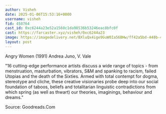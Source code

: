 ```yaml
---
author: Visheh
date: 2025-01-06T15:53:16+0000
username: visheh
fid: 458764
cast_id: 0xc6244a23e52a1560c1da98536b53246eac8bfc0f
cast: https://farcaster.xyz/visheh/0xc6244a23
image: https://imagedelivery.net/BXluQx4ige9GuW0Ia56BHw/ff42a5bd-448b-4cd0-7a54-8b1083cdc500/original
layout: post
---
```


Angry Women (1991)
Andrea Juno, V. Vale

"16 cutting-edge performance artists discuss a wide range of topics - from menstruation, masturbation, vibrators, S&M and spanking to racism, failed Utopias and the death of the Sixties. Armed with total contempt for dogma, stereotype and cliche, these creative visionaries probe deep into our social foundation of taboos, beliefs and totalitarian linguistic contradictions from which spring (as well as thwart) our theories, imaginings, behaviour and dreams."

Source: Goodreads.Com

<img src='https://imagedelivery.net/BXluQx4ige9GuW0Ia56BHw/ff42a5bd-448b-4cd0-7a54-8b1083cdc500/original' alt='' referrerpolicy='no-referrer'/>
